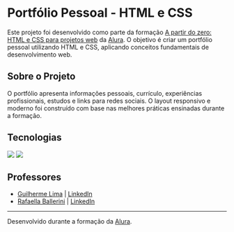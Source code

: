 # Portfólio Pessoal - HTML e CSS

Este projeto foi desenvolvido como parte da formação [A partir do zero: HTML e CSS para projetos web](https://cursos.alura.com.br/formacao-html-css) da [Alura](https://www.alura.com.br/). O objetivo é criar um portfólio pessoal utilizando HTML e CSS, aplicando conceitos fundamentais de desenvolvimento web.

## Sobre o Projeto

O portfólio apresenta informações pessoais, currículo, experiências profissionais, estudos e links para redes sociais. O layout responsivo e moderno foi construído com base nas melhores práticas ensinadas durante a formação.

##  Tecnologias
<div>
  <img src="https://img.shields.io/badge/HTML-239120?style=for-the-badge&logo=html5&logoColor=white">
  <img src="https://img.shields.io/badge/CSS-239120?&style=for-the-badge&logo=css3&logoColor=white">
</div>

## Professores

- [Guilherme Lima](https://github.com/guilhermeonrails) | [LinkedIn](https://www.linkedin.com/in/guilherme-lima-458925178/)
- [Rafaella Ballerini](https://github.com/rafaballerini) | [LinkedIn](https://www.linkedin.com/in/rafaellaballerini/)


---

Desenvolvido durante a formação da [Alura](https://www.alura.com.br/).
